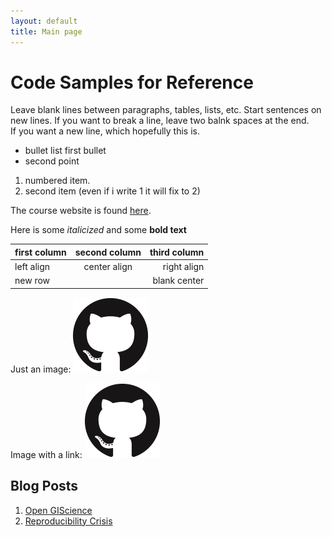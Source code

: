 ```yaml
---
layout: default
title: Main page
---
```

# Code Samples for Reference

Leave blank lines between paragraphs, tables, lists, etc.
Start sentences on new lines.
If you want to break a line, leave two balnk spaces at the end.  
If you want a new line, which hopefully this is.

- bullet list first bullet
- second point

1. numbered item.
1. second item (even if i write 1 it will fix to 2)

The course website is found [here](https://gis4dev.github.io/).

Here is some *italicized* and some **bold text**

first column | second column | third column
:------------|:------------:| ------------:
left align | center align | right align
new row | | blank center

Just an image:
![GitHub Logo](assets/GitHub-Mark-120px-plus.png)

Image with a link:
[![GitHub Logo](assets/GitHub-Mark-120px-plus.png)](https://github.com/)

## Blog Posts

1. [Open GIScience](open-giscience)
2. [Reproducibility Crisis](Reproducibility-crisis)
